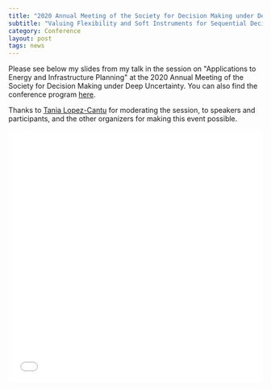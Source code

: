 ```yaml
---
title: "2020 Annual Meeting of the Society for Decision Making under Deep Uncertainty"
subtitle: "Valuing Flexibility and Soft Instruments for Sequential Decision Problems"
category: Conference
layout: post
tags: news
---
```


Please see below my slides from my talk in the session on "Applications to Energy and Infrastructure Planning" at the 2020 Annual Meeting of the Society for Decision Making under Deep Uncertainty.
You can also find the conference program [here](https://2020.deepuncertainty.org/).

Thanks to [Tania Lopez-Cantu](https://tplopez.github.io/) for moderating the session, to speakers and participants, and the other organizers for making this event possible.

<embed src="/assets/pdf/2020-11-10-doss-gollin-dmdu.pdf" width="100%" height="500" type="application/pdf">